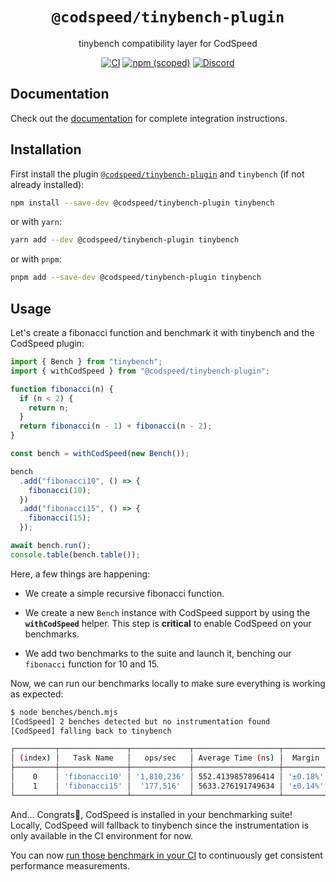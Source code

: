 <div align="center">
<h1><code>@codspeed/tinybench-plugin</code></h1>

tinybench compatibility layer for CodSpeed

[![CI](https://github.com/CodSpeedHQ/codspeed-node/actions/workflows/ci.yml/badge.svg)](https://github.com/CodSpeedHQ/codspeed-node/actions/workflows/ci.yml)
[![npm (scoped)](https://img.shields.io/npm/v/@codspeed/tinybench-plugin)](https://www.npmjs.com/package/@codspeed/tinybench-plugin)
[![Discord](https://img.shields.io/badge/chat%20on-discord-7289da.svg)](https://discord.com/invite/MxpaCfKSqF)

</div>

## Documentation

Check out the [documentation](https://docs.codspeed.io/benchmarks/nodejs) for complete integration instructions.

## Installation

First install the plugin [`@codspeed/tinybench-plugin`](https://www.npmjs.com/package/@codspeed/tinybench-plugin) and `tinybench` (if not already installed):

```sh
npm install --save-dev @codspeed/tinybench-plugin tinybench
```

or with `yarn`:

```sh
yarn add --dev @codspeed/tinybench-plugin tinybench
```

or with `pnpm`:

```sh
pnpm add --save-dev @codspeed/tinybench-plugin tinybench
```

## Usage

Let's create a fibonacci function and benchmark it with tinybench and the CodSpeed plugin:

```js title="benches/bench.mjs"
import { Bench } from "tinybench";
import { withCodSpeed } from "@codspeed/tinybench-plugin";

function fibonacci(n) {
  if (n < 2) {
    return n;
  }
  return fibonacci(n - 1) + fibonacci(n - 2);
}

const bench = withCodSpeed(new Bench());

bench
  .add("fibonacci10", () => {
    fibonacci(10);
  })
  .add("fibonacci15", () => {
    fibonacci(15);
  });

await bench.run();
console.table(bench.table());
```

Here, a few things are happening:

- We create a simple recursive fibonacci function.
- We create a new `Bench` instance with CodSpeed support by using the **`withCodSpeed`** helper. This step is **critical** to enable CodSpeed on your benchmarks.

- We add two benchmarks to the suite and launch it, benching our `fibonacci` function for 10 and 15.

Now, we can run our benchmarks locally to make sure everything is working as expected:

```sh
$ node benches/bench.mjs
[CodSpeed] 2 benches detected but no instrumentation found
[CodSpeed] falling back to tinybench

┌─────────┬───────────────┬─────────────┬───────────────────┬──────────┬─────────┐
│ (index) │   Task Name   │   ops/sec   │ Average Time (ns) │  Margin  │ Samples │
├─────────┼───────────────┼─────────────┼───────────────────┼──────────┼─────────┤
│    0    │ 'fibonacci10' │ '1,810,236' │ 552.4139857896414 │ '±0.18%' │ 905119  │
│    1    │ 'fibonacci15' │  '177,516'  │ 5633.276191749634 │ '±0.14%' │  88759  │
└─────────┴───────────────┴─────────────┴───────────────────┴──────────┴─────────┘
```

And... Congrats🎉, CodSpeed is installed in your benchmarking suite! Locally, CodSpeed will fallback to tinybench since the instrumentation is only available in the CI environment for now.

You can now [run those benchmark in your CI](https://docs.codspeed.io/benchmarks/nodejs#running-the-benchmarks-in-your-ci) to continuously get consistent performance measurements.
